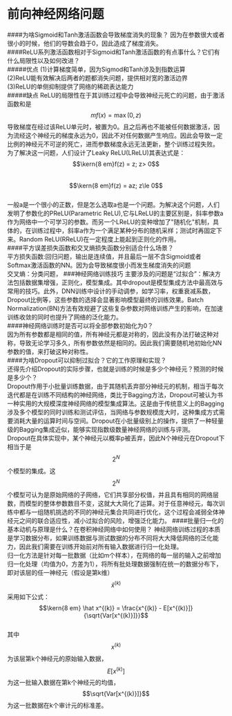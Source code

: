 # 前向神经网络问题
####为啥Sigmoid和Tanh激活函数会导致梯度消失的现象？
因为在参数很大或者很小的时候，他们的导数会趋于0，因此造成了梯度消失。  
####ReLU系列激活函数相对于Sigmoid和Tanh激活函数的有点事什么？它们有什么局限性以及如何改进？  
#####优点
(1)计算梯度简单，因为Sigmod和Tanh涉及到指数运算  
(2)ReLU能有效解决后两者的题都消失问题，提供相对宽的激活边界   
(3)ReLU的单侧抑制提供了网络的稀疏表达能力  
#####缺点
ReLU的局限性在于其训练过程中会导致神经元死亡的问题，由于激活函数和是$$mf(x) = \max(0,z)$$导致梯度在经过该ReLU单元时，被置为0。且之后再也不能被任何数据激活，因为流经这个神经元的梯度永远为0，因此不对任何数据产生响应。因此会导致一定比例的神经元不可逆的死亡，进而参数梯度永远无法更新，整个训练过程失败。  
为了解决这一问题，人们设计了Leaky ReLU(LReLU)其表达式是：  
$$\kern{8 em}f(z) = z; z> 0$$    
$$\kern{8 em}f(z) = az; z\le 0$$    
一般a是一个很小的正数，但是怎么选取a也是一个问题。为解决这个问题，人们发明了参数化的PReLU(Parametric ReLU),它与LReLU的主要区别是，斜率参数a作为网络中一个可学习的参数。而另一个LReLU的变种增加了"随机化"机制，具体的，在训练过程中，斜率a作为一个满足某种分布的随机采样；测试时再固定下来。Random ReLU(RReLU)在一定程度上能起到正则化的作用。  
####平方误差损失函数和交叉熵损失函数分别适合什么场景？  
平方损失函数:回归问题，输出是连续值，并且最后一层不含Sigmoid或者Softmax激活函数的NN。因为会导致梯度很小而发生梯度消失的问题  
交叉熵：分类问题，
###神经网络训练技巧
主要涉及的问题是“过拟合”：解决方法包括数据集增强，正则化，模型集成。其中dropout是模型集成方法中最高效与常用的技巧。此外，DNN训练中设计的手动调参，如学习率，权重衰减系数，Dropout比例等，这些参数的选择会显著影响模型最终的训练效果。Batch Normalization(BN)方法有效规避了这些复杂参数对网络训练产生的影响，在加速训练收敛的同时也提升了网络的泛化能力。  
####神经网络训练时是否可以将全部参数初始化为0？  
因为所有参数都是相同的值，所有神经元都是对称的，因此没有办法打破这种对称，导致无论学习多久，所有参数依然是相同的。因此我们需要随机地初始化NN参数的值，来打破这种对称性。  
####为啥Dropout可以抑制过拟合？它的工作原理和实现？  
还得先介绍Dropout的实际步骤，也就是训练的时候是多少个神经元？预测的时候是多少个？   
Dropout作用于小批量训练数据，由于其随机丢弃部分神经元的机制，相当于每次迭代都是在训练不同结构的神经网络，类比于Bagging方法，Dropout可被认为书一种实用的大规模深度神经网络的模型集成算法。这是由于传统意义上的Bagging涉及多个模型的同时训练和测试评估，当网络与参数规模庞大时，这种集成方式需要消耗大量的运算时间与空间。Dropout在小批量级别上的操作，提供了一种轻量级的Bagging集成近似，能够实现指数级数量神经网络的训练与评测。  
Dropout在具体实现中，某个神经元以概率p被丢弃，因此N个神经元在Dropout下相当于是$$2^N$$个模型的集成。这$$2^N$$个模型可认为是原始网络的子网络，它们共享部分权值，并且具有相同的网络层数，而模型的整体参数数目不变，这就大大简化了运算。对于任意神经元，每次训练中都与一组随机挑选的不同的神经元集合共同进行优化，这个过程会减弱全体神经元之间的联合适应性，减小过拟合的风险，增强泛化能力。
####批量归一化的基本动机与原理是什么？在卷积神经网络中如何使用？
神经网络训练过程的本质是学习数据分布，如果训练数据与测试数据的分布不同将大大降低网络的泛化能力，因此我们需要在训练开始前对所有输入数据进行归一化处理。  
归一化方法是针对每一批数据（比如m个样本），在网络的每一层的输入之前增加归一化处理（均值为0，方差为1），将所有批处理数据强制在统一的数据分布下，即对该层的任一神经元（假设是第k维）$$\hat x^{(k)}$$采用如下公式：  
$$\kern{8 em} \hat x^{(k)} = \frac{x^{(k)} - E[x^{(k)}]}{\sqrt{Var[x^{(k)}]}}$$  
其中$$x^{(k)}$$为该层第k个神经元的原始输入数据，$$E[x^{(k)}]$$为这一批输入数据在第k个神经元的均值，$$\sqrt{Var[x^{(k)}]}$$为这一批数据在k个审计元的标准差。  


